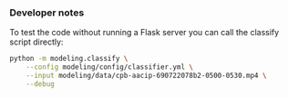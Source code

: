 
### Developer notes

To test the code without running a Flask server you can call the classify script directly:

```bash
python -m modeling.classify \
	--config modeling/config/classifier.yml \
	--input modeling/data/cpb-aacip-690722078b2-0500-0530.mp4 \
	--debug
```
